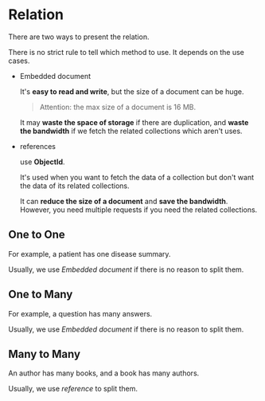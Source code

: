 # Relation

There are two ways to present the relation.

There is no strict rule to tell which method to use. It depends on the use cases.

- Embedded document

  It's **easy to read and write**, but the size of a document can be huge.

  > Attention: the max size of a document is 16 MB.

  It may **waste the space of storage** if there are duplication, and **waste the bandwidth** if we fetch the related collections which aren't uses.

- references

  use **ObjectId**.

  It's used when you want to fetch the data of a collection but don't want the data of its related collections.

  It can **reduce the size of a document** and **save the bandwidth**. However, you need multiple requests if you need the related collections.

## One to One

For example, a patient has one disease summary.

Usually, we use _Embedded document_ if there is no reason to split them.

## One to Many

For example, a question has many answers.

Usually, we use _Embedded document_ if there is no reason to split them.

## Many to Many

An author has many books, and a book has many authors.

Usually, we use _reference_ to split them.
